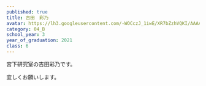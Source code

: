 ```yaml
---
published: true
title: 吉田　彩乃
avatar: https://lh3.googleusercontent.com/-WOCczJ_1iwE/XR7bZzhVQKI/AAAAAAAAAiQ/Bkiyf-xsmvQqORmh-4l7QQMHmu1NvIvygCLcBGAs/%25E3%2581%2582%25E3%2582%2584%25E3%2581%25AE.jpg
category: 04_B
school_year: 3
year_of_graduation: 2021
class: 6
---
```

宮下研究室の吉田彩乃です。

宜しくお願いします。

